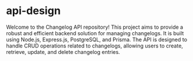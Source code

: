 # api-design

Welcome to the Changelog API repository! This project aims to provide a robust and efficient backend solution for managing changelogs. It is built using Node.js, Express.js, PostgreSQL, and Prisma. The API is designed to handle CRUD operations related to changelogs, allowing users to create, retrieve, update, and delete changelog entries.

